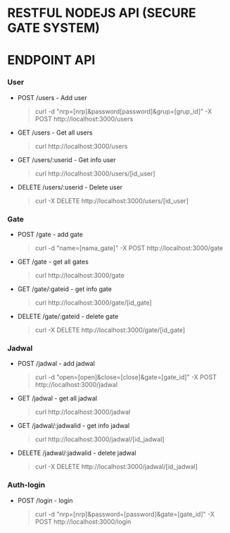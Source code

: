 # RESTFUL NODEJS API (SECURE GATE SYSTEM)

# ENDPOINT API

### User
- POST /users  - Add user
    > curl -d "nrp=[nrp]&password[password]&grup=[grup_id]"  -X POST http://localhost:3000/users
- GET /users  - Get all users
    > curl http://localhost:3000/users
- GET /users/:userid - Get info user
    > curl http://localhost:3000/users/[id_user]
- DELETE /users/:userid - Delete user
    > curl -X DELETE http://localhost:3000/users/[id_user]

### Gate
- POST /gate  - add gate
    > curl -d "name=[nama_gate]" -X POST http://localhost:3000/gate
- GET /gate  - get all gates
    > curl http://localhost:3000/gate
- GET /gate/:gateid - get info gate
    > curl http://localhost:3000/gate/[id_gate]
- DELETE /gate/:gateid - delete gate
    > curl -X DELETE http://localhost:3000/gate/[id_gate]

### Jadwal

- POST /jadwal  - add jadwal
    > curl -d "open=[open]&close=[close]&gate=[gate_id]" -X POST http://localhost:3000/jadwal
- GET /jadwal  - get all jadwal
    > curl http://localhost:3000/jadwal
- GET /jadwal/:jadwalid - get info jadwal
    > curl http://localhost:3000/jadwal/[id_jadwal]
- DELETE /jadwal/:jadwalid - delete jadwal
    > curl -X DELETE http://localhost:3000/jadwal/[id_jadwal]

### Auth-login
- POST /login  - login
    > curl -d "nrp=[nrp]&password=[password]&gate=[gate_id]" -X POST http://localhost:3000/login
